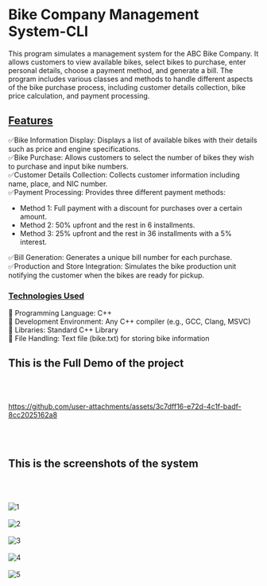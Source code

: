 # Bike Company Management System-CLI

This program simulates a management system for the ABC Bike Company. It allows customers to view available bikes, select bikes to purchase, enter personal details, choose a payment method, and generate a bill. The program includes various classes and methods to handle different aspects of the bike purchase process, including customer details collection, bike price calculation, and payment processing.

<h2><u>Features</u></h2>

✅Bike Information Display: Displays a list of available bikes with their details such as price and engine specifications.</br>
✅Bike Purchase: Allows customers to select the number of bikes they wish to purchase and input bike numbers.</br>
✅Customer Details Collection: Collects customer information including name, place, and NIC number.</br>
✅Payment Processing: Provides three different payment methods:</br>
<ul>
<li>Method 1: Full payment with a discount for purchases over a certain amount.</li>
<li>Method 2: 50% upfront and the rest in 6 installments.</li>
<li>Method 3: 25% upfront and the rest in 36 installments with a 5% interest.</li></ul>
✅Bill Generation: Generates a unique bill number for each purchase.</br>
✅Production and Store Integration: Simulates the bike production unit notifying the customer when the bikes are ready for pickup.</br>
</ul>

<h3><u>Technologies Used</u></h3>

🔹 Programming Language: C++</br>
🔹 Development Environment: Any C++ compiler (e.g., GCC, Clang, MSVC)</br>
🔹 Libraries: Standard C++ Library</br>
🔹 File Handling: Text file (bike.txt) for storing bike information</br>


<h2>This is the Full Demo of the project</h2><br><br>


https://github.com/user-attachments/assets/3c7dff16-e72d-4c1f-badf-8cc2025162a8


<br><br>
<h2>This is the screenshots of the system</h2><br><br>

![1](https://github.com/kusha2000/Bike-Company-Management-System-CLI/assets/127003267/c4d4946f-292f-439e-86b6-78bcfccd7308)<br><br>
![2](https://github.com/kusha2000/Bike-Company-Management-System-CLI/assets/127003267/8c74e4a4-bc7b-44a8-8910-db7f0a43c4f8)<br><br>
![3](https://github.com/kusha2000/Bike-Company-Management-System-CLI/assets/127003267/63935709-a352-4700-a02e-a71272d5f106)<br><br>
![4](https://github.com/kusha2000/Bike-Company-Management-System-CLI/assets/127003267/f3fde947-3dce-41b9-8682-fe7022b24c56)<br><br>
![5](https://github.com/kusha2000/Bike-Company-Management-System-CLI/assets/127003267/229426f5-d76b-4562-9852-73ec2359e238)<br><br>

